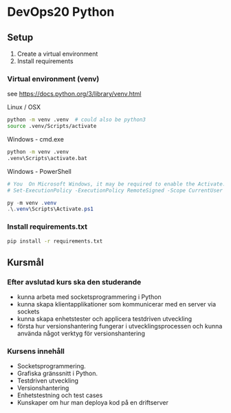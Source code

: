 # DevOps20 Python

## Setup

1. Create a virtual environment
2. Install requirements

### Virtual environment (venv)

see <https://docs.python.org/3/library/venv.html>

Linux / OSX

```sh
python -m venv .venv  # could also be python3
source .venv/Scripts/activate
```

Windows - cmd.exe

```bat
python -m venv .venv
.venv\Scripts\activate.bat
```

Windows - PowerShell

```PowerShell
# You  On Microsoft Windows, it may be required to enable the Activate.ps1 script by setting the execution policy for the user. You can do this by issuing the following PowerShell command:
# Set-ExecutionPolicy -ExecutionPolicy RemoteSigned -Scope CurrentUser

py -m venv .venv
.\.venv\Scripts\Activate.ps1

```

### Install requirements.txt

```bat
pip install -r requirements.txt
```

[disable cSpell]: (/*cSpell:disable*/)

## Kursmål

### Efter avslutad kurs ska den studerande

- kunna arbeta med socketsprogrammering i Python
- kunna skapa klientapplikationer som kommunicerar med en server via sockets
- kunna skapa enhetstester och applicera testdriven utveckling
- första hur versionshantering fungerar i utvecklingsprocessen och kunna använda något verktyg för versionshantering

### Kursens innehåll

- Socketsprogrammering.
- Grafiska gränssnitt i Python.
- Testdriven utveckling
- Versionshantering
- Enhetstestning och test cases
- Kunskaper om hur man deploya kod på en driftserver
